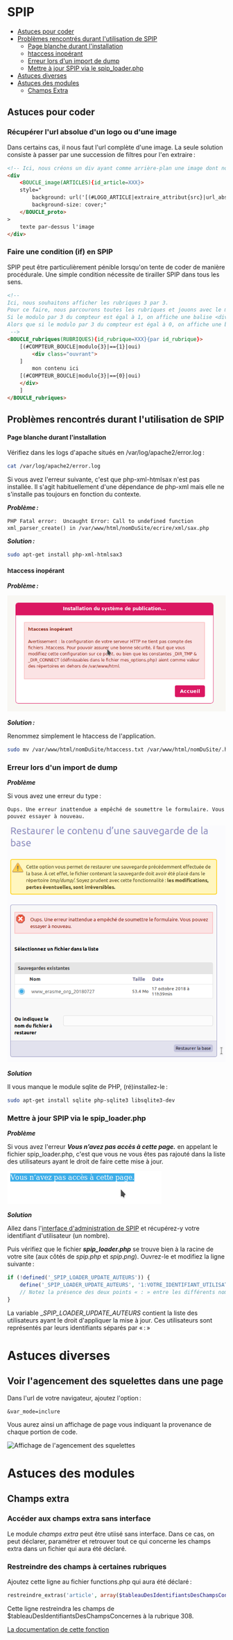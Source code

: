 # SPIP

- [Astuces pour coder](#astuces-pour-coder)
- [Problèmes rencontrés durant l'utilisation de SPIP](#Problèmes-rencontrés-durant-lutilisation-de-SPIP)
  * [Page blanche durant l'installation](#Page-blanche-durant-linstallation)
  * [htaccess inopérant](#htaccess-inopérant)
  * [Erreur lors d'un import de dump](#Erreur-lors-dun-import-de-dump)
  * [Mettre à jour SPIP via le spip_loader.php](#Mettre-à-jour-SPIP-via-le-spip_loader.php)
- [Astuces diverses](#astuces-diverses)
- [Astuces des modules](#astuces-des-modules)
  * [Champs Extra](#champs-extra)

## Astuces pour coder

### Récupérer l'url absolue d'un logo ou d'une image

Dans certains cas, il nous faut l'url complète d'une image. La seule solution consiste à passer
par une succession de filtres pour l'en extraire :

```html
<!-- Ici, nous créons un div ayant comme arrière-plan une image dont nous récupérons l'url absolue.  -->
<div
    <BOUCLE_image(ARTICLES){id_article=XXX}>
    style="
        background: url('[(#LOGO_ARTICLE|extraire_attribut{src}|url_absolue)]') no-repeat;
        background-size: cover;"
    </BOUCLE_proto>
>
    texte par-dessus l'image
</div>
```

### Faire une condition (if) en SPIP

SPIP peut être particulièrement pénible lorsqu'on tente de coder de manière procédurale. Une simple
condition nécessite de tirailler SPIP dans tous les sens.

```html
<!--
Ici, nous souhaitons afficher les rubriques 3 par 3.
Pour ce faire, nous parcourons toutes les rubriques et jouons avec le modulo du compteur de la boucle.
Si le modulo par 3 du compteur est égal à 1, on affiche une balise <div> ouvrante.
Alors que si le modulo par 3 du compteur est égal à 0, on affiche une balise <div> fermante.
 -->
<BOUCLE_rubriques(RUBRIQUES){id_rubrique=XXX}{par id_rubrique}>
    [(#COMPTEUR_BOUCLE|modulo{3}|=={1}|oui)
        <div class="ouvrant">
    ]
        mon contenu ici
    [(#COMPTEUR_BOUCLE|modulo{3}|=={0}|oui)
    </div>
    ]
</BOUCLE_rubriques>
```


## Problèmes rencontrés durant l'utilisation de SPIP


#### Page blanche durant l'installation

Vérifiez dans les logs d'apache situés en /var/log/apache2/error.log :

```bash
cat /var/log/apache2/error.log
```

Si vous avez l'erreur suivante, c'est que php-xml-htmlsax n'est pas installée. Il s'agit habituellement d'une dépendance
de php-xml mais elle ne s'installe pas toujours en fonction du contexte. 

**_Problème :_**

```text
PHP Fatal error:  Uncaught Error: Call to undefined function xml_parser_create() in /var/www/html/nomDuSite/ecrire/xml/sax.php
```

**_Solution :_**

```bash
sudo apt-get install php-xml-htmlsax3
```

#### htaccess inopérant

**_Problème :_**

![Image d'erreur sur le .htaccess](images/spip_installation_02_erreur_htaccess.png "Erreur .htaccess")

**_Solution :_**

Renommez simplement le htaccess de l'application.

```bash
sudo mv /var/www/html/nomDuSite/htaccess.txt /var/www/html/nomDuSite/.htaccess 
```

### Erreur lors d'un import de dump

**_Problème_**

Si vous avez une erreur du type :
```text
Oups. Une erreur inattendue a empêché de soumettre le formulaire. Vous pouvez essayer à nouveau.
```

![Image d'erreur d'import du dump](images/spip_installation_04_erreur_import_dump.png "Oups. Une erreur inattendue a empêché de soumettre le formulaire. Vous pouvez essayer à nouveau.")


**_Solution_**

Il vous manque le module sqlite de PHP, (ré)installez-le :

```bash
sudo apt-get install sqlite php-sqlite3 libsqlite3-dev
```


### Mettre à jour SPIP via le spip_loader.php

**_Problème_**

Si vous avez l'erreur ___Vous n’avez pas accès à cette page.___ en appelant le fichier spip_loader.php, c'est que vous
ne vous êtes pas rajouté dans la liste des utilisateurs ayant le droit de faire cette mise à jour.

![Erreur durant la mise à jour du spip_loader.php](images/spip_installation_05_erreur_acces_spip_loader.png "Erreur accès spip_loader.php")

**_Solution_**

Allez dans l'[interface d'administration de SPIP](http://localhost/ccn/air/ecrire/?exec=auteurs) et récupérez-y votre
identifiant d'utilisateur (un nombre).

Puis vérifiez que le fichier ___spip_loader.php___ se trouve bien à la racine de votre site (aux côtés de *spip.php* et
*spip.png*). Ouvrez-le et modifiez la ligne suivante :

```php
if (!defined('_SPIP_LOADER_UPDATE_AUTEURS')) {
	define('_SPIP_LOADER_UPDATE_AUTEURS', '1:VOTRE_IDENTIFIANT_UTILISATEUR');
    // Notez la présence des deux points « : » entre les différents nombres.
}
```

La variable __SPIP_LOADER_UPDATE_AUTEURS_ contient la liste des utilisateurs ayant le droit d'appliquer la mise à jour.
Ces utilisateurs sont représentés par leurs identifiants séparés par « : »

# Astuces diverses

## Voir l'agencement des squelettes dans une page

Dans l'url de votre navigateur, ajoutez l'option :

```text
&var_mode=inclure
```

Vous aurez ainsi un affichage de page vous indiquant la provenance de chaque portion de code.

![Affichage de l'agencement des squelettes](images/spip_astuces_01_agencement_des_squelettes.png "Affichage de l'agencement des squelettes")


# Astuces des modules

## Champs extra

### Accéder aux champs extra sans interface

Le module _champs extra_ peut être utiisé sans interface. Dans ce cas, on peut déclarer, paramétrer et retrouver
tout ce qui concerne les champs extra dans un fichier qui aura été déclaré. 

### Restreindre des champs à certaines rubriques

Ajoutez cette ligne au fichier functions.php qui aura été déclaré :

```php
restreindre_extras('article', array($tableauDesIdentifiantsDesChampsConcernes), array(308), 'rubrique', true);
``` 
Cette ligne restreindra les champs de $tableauDesIdentifiantsDesChampsConcernes à la rubrique 308.

[La documentation de cette fonction](https://contrib.spip.net/Champs-Extras-3-API-et-creations)